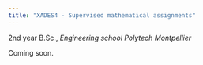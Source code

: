 ```yaml
---
title: "XADES4 - Supervised mathematical assignments"
---
```

2nd year B.Sc., <i>Engineering school Polytech Montpellier </i>

Coming soon.
